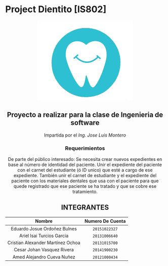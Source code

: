 # Project Dientito [IS802]

<div align="center">
    <img src="https://raw.githubusercontent.com/IS-UNAH/Project_Dientito-IS802/main/PNF/img/300px.png" width="300px"> </img> 

## Proyecto a realizar para la clase de Ingenieria de software
Impartida por el *Ing. Jose Luis Montero*

### Requerimientos
De parte del público interesado:
Se necesita crear nuevos expedientes en base al número de identidad del paciente.
Unir el expediente del paciente con el carnet del estudiante (ó ID unico) que esté a
cargo de ese expediente. También unir el carnet de estudiante y el expediente del
paciente con los materiales dentales que usa con el paciente para que quede
registrado que ese paciente se ha tratado y que se cobre ese tratamiento.


## **INTEGRANTES**
| Nombre | Numero De Cuenta |
|:-------------:| :-----:|
| Eduardo Josue Ordoñez Bulnes | `20151022327` |
| Ariel Isai Turcios Garcia | `20131006640` |
| Cristian Alexander Martínez Ochoa | `20131015700` |
| Cesar Johan Vasquez Rivera | `20141900230` |
| Amed Alejandro Cueva Nuñez | `20121000434` |
</div>